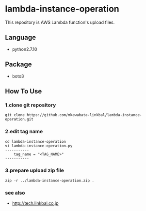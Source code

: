# lambda-instance-operation

This repository is AWS Lambda function's upload files.

## Language

- python2.7.10

## Package

- boto3

## How To Use

### 1.clone git repository

```
git clone https://github.com/mkawabata-linkbal/lambda-instance-operation.git
```

### 2.edit tag name

```
cd lambda-instance-operation
vi lambda-instance-operation.py
-----------
    tag_name = "<TAG_NAME>"
-----------
```

### 3.prepare upload zip file

```
zip -r ../lambda-instance-operation.zip .
```

### see also

- http://tech.linkbal.co.jp
